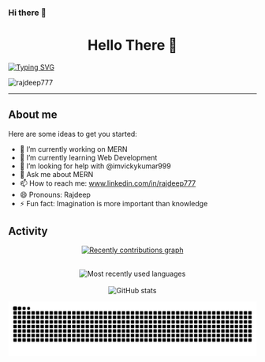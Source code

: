 ### Hi there 👋

<!-- 👯 I’m looking to collaborate on -->

<h1 align = "Center" >Hello There 👋 </h1>

[![Typing SVG](https://readme-typing-svg.herokuapp.com?color=%230BB10E&lines=Hi+I+am+web+developer)](https://git.io/typing-svg)

<p align="Left"> <img src="https://komarev.com/ghpvc/?username=rajdeep777&style=plastic&color=orange&label=PROFILE+VIEWS" alt="rajdeep777" /> </p>

-------------------------------

## About me

<!--
**Rajdeep777/Rajdeep777** is a ✨ _special_ ✨ repository because its `README.md` (this file) appears on your GitHub profile.-->

Here are some ideas to get you started:

- 🔭 I’m currently working on MERN 
- 🌱 I’m currently learning Web Development
- 🤔 I’m looking for help with @imvickykumar999
- 💬 Ask me about MERN
- 📫 How to reach me: www.linkedin.com/in/rajdeep777
- 😄 Pronouns: Rajdeep
- ⚡ Fun fact: Imagination is more important than knowledge


## Activity

<div align="center">
    <a href="https://github.com/rajdeep777">
 <img src="https://activity-graph.herokuapp.com/graph?username=rajdeep777&custom_title=Recently%20contributions&hide_border=true&area=true&area_color=2895BC&point=FE0000&line=2895BC&theme=react-dark" alt="Recently contributions graph">
 </a>
</div>

<br>

<p align="Center">
    <img height="180em" src="https://github-readme-stats.vercel.app/api/top-langs/?username=rajdeep777&layout=compact&langs_count=10&theme=tokyonight&title_color=2895BC&hide=VHDL,Stata&custom_title=Most recently used languages" alt="Most recently used languages">
    <br> <br>
    <img height="180em" src="https://github-readme-stats.vercel.app/api?username=rajdeep777&hide=issues&show_icons=true&theme=tokyonight&hideborder=true&title_color=2895BC&icon_color=FE0000&include_all_commits=true" alt="GitHub stats">
</p>

 <img src="https://github.com/h-ssiqueira/h-ssiqueira/blob/output/github-contribution-grid-snake.svg" alt="Snake animation">

<!--
- 👯 I’m looking to collaborate on...
 
--->
